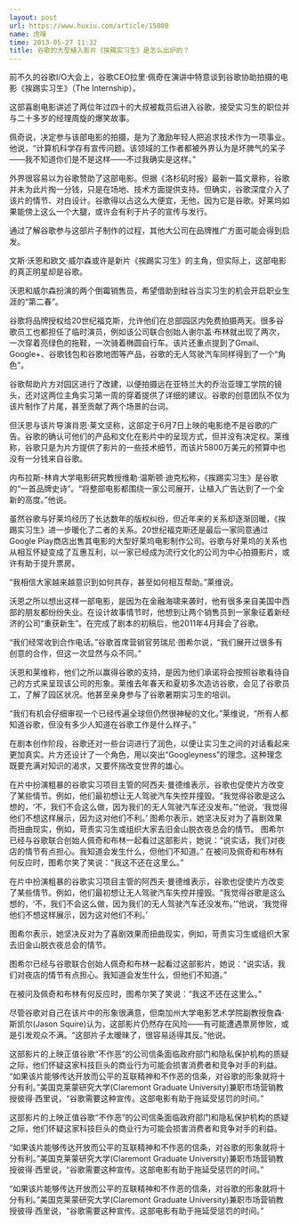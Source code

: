 ```yaml
---
layout: post
url: https://www.huxiu.com/article/15080
name: 虎嗅
time: 2013-05-27 11:32
title: 谷歌的大型植入影片《挨踢实习生》是怎么出炉的？
---
```

前不久的谷歌I/O大会上，谷歌CEO拉里·佩奇在演讲中特意谈到谷歌协助拍摄的电影《挨踢实习生》（The Internship）。

这部喜剧电影讲述了两位年过四十的大叔被裁员后进入谷歌，接受实习生的职位并与二十多岁的经理周旋的爆笑故事。

佩奇说，决定参与该部电影的拍摄，是为了激励年轻人把追求技术作为一项事业。他说，“计算机科学存有宣传问题。该领域的工作者都被外界认为是坏脾气的呆子——我不知道你们是不是这样——不过我确实是这样。”

外界很容易以为谷歌赞助了这部电影。但据《洛杉矶时报》最新一篇文章称，谷歌并未为此片掏一分钱，只是在场地、技术方面提供支持。但确实，谷歌深度介入了该片的情节、对白设计。谷歌得以占这么大便宜，无他，因为它是谷歌。好莱坞如果能傍上这么一个大腿，或许会有利于片子的宣传与发行。

通过了解谷歌参与这部片子制作的过程，其他大公司在品牌推广方面可能会得到启发。

文斯·沃恩和欧文·威尔森或许是新片《挨踢实习生》的主角，但实际上，这部电影的真正明星却是谷歌。

沃恩和威尔森扮演的两个倒霉销售员，希望借助到硅谷当实习生的机会开启职业生涯的“第二春”。

谷歌将品牌授权给20世纪福克斯，允许他们在总部园区内免费拍摄两天。很多谷歌员工也都担任了临时演员，例如该公司联合创始人谢尔盖·布林就出现了两次，一次穿着亮绿色的拖鞋，一次骑着椭圆自行车。该片还重点提到了Gmail、Google+、谷歌钱包和谷歌地图等产品，谷歌的无人驾驶汽车同样得到了一个“角色”。

谷歌帮助片方对园区进行了改建，以便拍摄远在亚特兰大的乔治亚理工学院的镜头，还对这两位主角实习第一周的穿着提供了详细的建议。谷歌的创意团队不仅为该片制作了片尾，甚至贡献了两个场景的台词。

但沃恩与该片导演肖恩·莱文坚称，这部定于6月7日上映的电影绝不是谷歌的广告。谷歌的确认可他们的产品和文化在影片中的呈现方式，但并没有决定权。莱维称，谷歌只是为片方提供了影片的一些技术细节，而该片5800万美元的预算中也没有一分钱来自谷歌。

内布拉斯-林肯大学电影研究教授维勒·温斯顿·迪克松称，《挨踢实习生》是谷歌的“一首品牌史诗”。“将整部电影都围绕一家公司展开，让植入广告达到了一个全新的高度。”他说。

虽然谷歌与好莱坞经历了长达数年的版权纠纷，但近年来的关系却逐渐回暖，《挨踢实习生》进一步暖化了二者的关系。20世纪福克斯还是最后一家同意通过Google Play商店出售其电影的大型好莱坞电影制作公司。谷歌与好莱坞的关系也从相互怀疑变成了互惠互利，以一家已经成为流行文化的公司为中心拍摄影片，或许有助于提升票房。

“我相信大家越来越意识到如何共存，甚至如何相互帮助。”莱维说。

沃恩之所以想出这样一部电影，是因为在金融海啸来袭时，他有很多来自美国中西部的朋友都纷纷失业。在设计故事情节时，他想到让两个销售员到一家象征着新经济的公司“重获新生”。在完成了剧本的初稿后，他2011年4月拜会了谷歌。

“我们经常收到合作电话。”谷歌首席营销官劳瑞尼·图希尔说，“我们展开过很多有创意的合作，但这一次显然与众不同。”

沃恩和莱维称，他们之所以赢得谷歌的支持，是因为他们承诺将会按照谷歌看待自己的方式来呈现该公司的形象。莱维去年春天和夏初多次造访谷歌，会见了谷歌员工，了解了园区状况。他甚至亲身参与了谷歌暑期实习生的培训。

“我们有机会仔细审视一个已经传遍全球但仍然很神秘的文化。”莱维说，“所有人都知道谷歌，但没有多少人知道在谷歌工作是什么样子。”

在剧本创作阶段，谷歌还对一些台词进行了润色，以便让实习生之间的对话看起来更加真实。片方还设计了一个角色，用以突出“Googleyness”的理念。这种理念既要充满对知识的渴求，又要怀揣改变世界的雄心。

在片中扮演粗暴的谷歌实习项目主管的阿西夫·曼德维表示，谷歌也促使片方改变了某些情节。例如，他们最初想让无人驾驶汽车失控并撞毁。“我觉得谷歌是这么想的，‘不，我们不会这么做，因为我们的无人驾驶汽车还没发布。’”他说，‘我觉得他们不想这样展示，因为这对他们不利。’ 图希尔表示，她坚决反对为了喜剧效果而扭曲现实，例如，苛责实习生或组织大家去旧金山脱衣夜总会的情节。 图希尔已经与谷歌联合创始人佩奇和布林一起看过这部影片，她说：“说实话，我们对夜店的情节有点担心。我知道会发生什么，但他们不知道。” 在被问及佩奇和布林有何反应时，图希尔笑了笑说：“我这不还在这里么。”

在片中扮演粗暴的谷歌实习项目主管的阿西夫·曼德维表示，谷歌也促使片方改变了某些情节。例如，他们最初想让无人驾驶汽车失控并撞毁。“我觉得谷歌是这么想的，‘不，我们不会这么做，因为我们的无人驾驶汽车还没发布。’”他说，‘我觉得他们不想这样展示，因为这对他们不利。’

图希尔表示，她坚决反对为了喜剧效果而扭曲现实，例如，苛责实习生或组织大家去旧金山脱衣夜总会的情节。

图希尔已经与谷歌联合创始人佩奇和布林一起看过这部影片，她说：“说实话，我们对夜店的情节有点担心。我知道会发生什么，但他们不知道。”

在被问及佩奇和布林有何反应时，图希尔笑了笑说：“我这不还在这里么。”

尽管谷歌对自己在该片中的形象很满意，但南加州大学电影艺术学院副教授詹森·斯凯尔(Jason Squire)认为，这部影片仍然存在风险——有可能遭遇票房惨败，或是引发观众不满。“这部片子太暧昧了，很容易适得其反。”他说。

这部影片的上映正值谷歌“不作恶”的公司信条面临政府部门和隐私保护机构的质疑之际，他们怀疑这家科技巨头的商业行为可能会损害消费者和竞争对手的利益。 “如果该片能够传达开放而公平的互联精神和不作恶的信条，对谷歌的形象就将十分有利。”美国克莱蒙研究大学(Claremont Graduate University)兼职市场营销教授彼得·西里说，“谷歌需要这种宣传。这部电影有助于拖延受惩罚的时间。”

这部影片的上映正值谷歌“不作恶”的公司信条面临政府部门和隐私保护机构的质疑之际，他们怀疑这家科技巨头的商业行为可能会损害消费者和竞争对手的利益。

“如果该片能够传达开放而公平的互联精神和不作恶的信条，对谷歌的形象就将十分有利。”美国克莱蒙研究大学(Claremont Graduate University)兼职市场营销教授彼得·西里说，“谷歌需要这种宣传。这部电影有助于拖延受惩罚的时间。”

“如果该片能够传达开放而公平的互联精神和不作恶的信条，对谷歌的形象就将十分有利。”美国克莱蒙研究大学(Claremont Graduate University)兼职市场营销教授彼得·西里说，“谷歌需要这种宣传。这部电影有助于拖延受惩罚的时间。”

